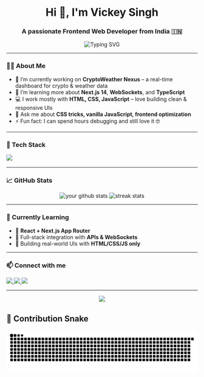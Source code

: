 <!-- Profile README.md -->

<h1 align="center">Hi 👋, I'm Vickey Singh</h1>
<h3 align="center">A passionate Frontend Web Developer from India 🇮🇳</h3>

<p align="center">
  <img src="https://readme-typing-svg.demolab.com?font=Fira+Code&duration=3000&pause=1000&center=true&vCenter=true&width=435&lines=Web+Developer+%7C+Frontend+Specialist;HTML%2C+CSS%2C+JavaScript+Expert;React%2C+Next.js%2C+TailwindCSS;Always+learning+new+stuff+%F0%9F%93%9A" alt="Typing SVG" />
</p>

---

### 👨‍💻 About Me

- 🔭 I’m currently working on **CryptoWeather Nexus** – a real-time dashboard for crypto & weather data  
- 🌱 I’m learning more about **Next.js 14**, **WebSockets**, and **TypeScript**
- 💻 I work mostly with **HTML, CSS, JavaScript** – love building clean & responsive UIs
- 💬 Ask me about **CSS tricks, vanilla JavaScript, frontend optimization**
- ⚡ Fun fact: I can spend hours debugging and still love it 🤓

---

### 🚀 Tech Stack

<p align="left">
  <img src="https://skillicons.dev/icons?i=html,css,js,react,nextjs,tailwind,bootstrap,nodejs,git,github,vscode,vercel" />
</p>

---

### 📈 GitHub Stats

<p align="center">
  <img src="https://github-readme-stats.vercel.app/api?username=vickey-singh&show_icons=true&theme=radical" alt="your github stats" width="49%"/>
  <img src="https://github-readme-streak-stats.herokuapp.com/?user=vickey-singh&theme=radical" alt="streak stats" width="49%"/>
</p>

---

### 🧠 Currently Learning

- 🔹 **React + Next.js App Router**
- 🔹 Full-stack integration with **APIs & WebSockets**
- 🔹 Building real-world UIs with **HTML/CSS/JS only**

---

### 📫 Connect with me

<p align="left">
  <a href="https://www.linkedin.com/in/vickey-kumar-singh-528862328/" target="_blank">
    <img src="https://img.shields.io/badge/LinkedIn-blue?style=for-the-badge&logo=linkedin" />
  </a>
  <a href="vickeykumarsingh.edu@gmail.com">
    <img src="https://img.shields.io/badge/Gmail-red?style=for-the-badge&logo=gmail" />
  </a>
  <a href="https://x.com/Vickey_Singh_" target="_blank">
    <img src="https://img.shields.io/badge/Twitter-1DA1F2?style=for-the-badge&logo=twitter" />
  </a>
</p>

---

<p align="center">
  <img src="https://github-profile-trophy.vercel.app/?username=vickey-singh&theme=onedark&no-bg=true" />
</p>


## 🐍 Contribution Snake

<p align="center">
  <img src="https://raw.githubusercontent.com/vickey-singh/vickey-singh/output/github-snake-dark.svg?palette=github-dark" alt="Snake animation" />
</p>
